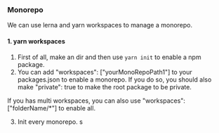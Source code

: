 ### Monorepo

We can use lerna and yarn workspaces to manage a monorepo.

#### 1. yarn workspaces

1. First of all, make an dir and then use `yarn init` to enable a npm package.
2. You can add "workspaces": ["yourMonoRepoPath1"] to your packages.json to enable a monorepo. 
If you do so, you should also make "private": true to make the root package to be private.

If you has multi workspaces, you can also use "workspaces": ["folderName/*"] to enable all.

3. Init every monorepo.
s
